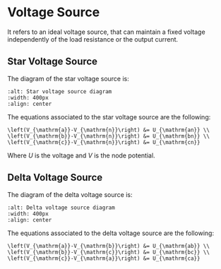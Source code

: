 # Voltage Source

It refers to an ideal voltage source, that can maintain a fixed voltage independently of the load resistance
or the output current.

## Star Voltage Source

The diagram of the star voltage source is:

```{image} /_static/Star_Voltage_Source.svg
:alt: Star voltage source diagram
:width: 400px
:align: center
```

The equations associated to the star voltage source are the following:

```{math}
\left(V_{\mathrm{a}}-V_{\mathrm{n}}\right) &= U_{\mathrm{an}} \\
\left(V_{\mathrm{b}}-V_{\mathrm{n}}\right) &= U_{\mathrm{bn}} \\
\left(V_{\mathrm{c}}-V_{\mathrm{n}}\right) &= U_{\mathrm{cn}}
```

Where $U$ is the voltage and $V$ is the node potential.


## Delta Voltage Source

The diagram of the delta voltage source is:

```{image} /_static/Delta_Voltage_Source.svg
:alt: Delta voltage source diagram
:width: 400px
:align: center
```

The equations associated to the delta voltage source are the following:

```{math}
\left(V_{\mathrm{a}}-V_{\mathrm{b}}\right) &= U_{\mathrm{ab}} \\
\left(V_{\mathrm{b}}-V_{\mathrm{c}}\right) &= U_{\mathrm{bc}} \\
\left(V_{\mathrm{c}}-V_{\mathrm{a}}\right) &= U_{\mathrm{ca}}
```
